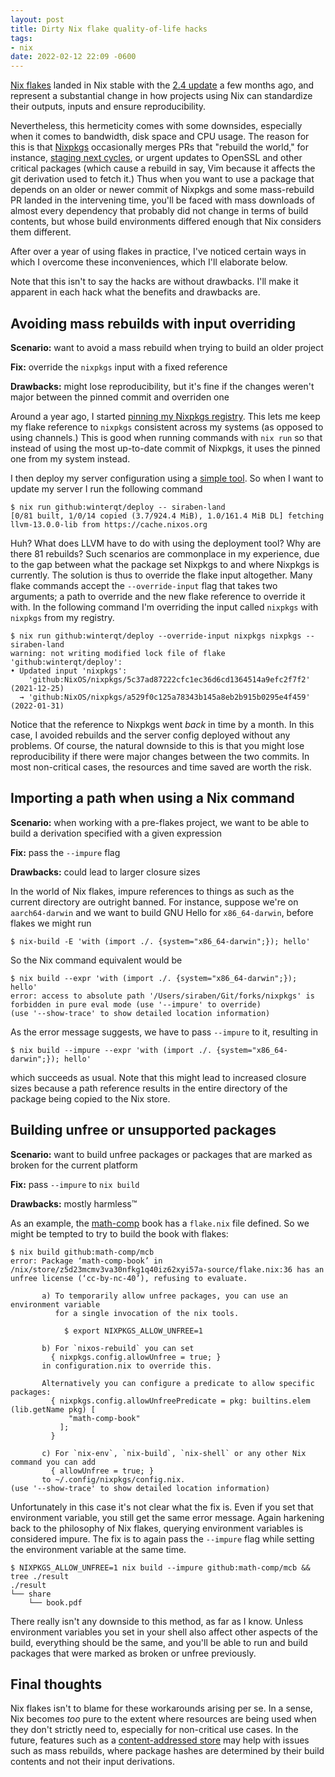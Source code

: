 ```yaml
---
layout: post
title: Dirty Nix flake quality-of-life hacks
tags:
- nix
date: 2022-02-12 22:09 -0600
---
```

<script type="text/javascript" src="http://livejs.com/live.js"></script>

[Nix flakes](https://www.tweag.io/blog/2020-05-25-flakes/) landed in
Nix stable with the
[2.4 update](https://discourse.nixos.org/t/nix-2-4-released/15822) a few
months ago, and represent a substantial change in how projects using
Nix can standardize their outputs, inputs and ensure reproducibility.

Nevertheless, this hermeticity comes with some downsides, especially
when it comes to bandwidth, disk space and CPU usage.  The reason for
this is that [Nixpkgs](https://github.com/NixOS/nixpkgs/) occasionally
merges PRs that "rebuild the world," for instance, [staging next
cycles](https://github.com/NixOS/nixpkgs/pull/138268), or urgent
updates to OpenSSL and other critical packages (which cause a rebuild
in say, Vim because it affects the git derivation used to fetch it.)
Thus when you want to use a package that depends on an older or newer
commit of Nixpkgs and some mass-rebuild PR landed in the intervening
time, you'll be faced with mass downloads of almost every dependency
that probably did not change in terms of build contents, but whose
build environments differed enough that Nix considers them
different.

After over a year of using flakes in practice, I've noticed certain
ways in which I overcome these inconveniences, which I'll elaborate
below.

Note that this isn't to say the hacks are without drawbacks.  I'll
make it apparent in each hack what the benefits and drawbacks are.

## Avoiding mass rebuilds with input overriding
**Scenario:** want to avoid a mass rebuild when trying to build an
older project

**Fix:** override the `nixpkgs` input with a fixed reference

**Drawbacks:** might lose reproducibility, but it's fine if the
changes weren't major between the pinned commit and overriden one

Around a year ago, I started [pinning my Nixpkgs
registry](https://github.com/siraben/dotfiles/commit/217c02265596df27ae392840f656eff5d5446169).
This lets me keep my flake reference to `nixpkgs` consistent across my
systems (as opposed to using channels.)  This is good when running
commands with `nix run` so that instead of using the most up-to-date
commit of Nixpkgs, it uses the pinned one from my system instead.

I then deploy my server configuration using a [simple
tool](https://github.com/winterqt/deploy).  So when I want to update
my server I run the following command

```
$ nix run github:winterqt/deploy -- siraben-land
[0/81 built, 1/0/14 copied (3.7/924.4 MiB), 1.0/161.4 MiB DL] fetching llvm-13.0.0-lib from https://cache.nixos.org
```

Huh?  What does LLVM have to do with using the deployment tool?  Why
are there 81 rebuilds?  Such scenarios are commonplace in my
experience, due to the gap between what the package set Nixpkgs to and
where Nixpkgs is currently.  The solution is thus to override the
flake input altogether.  Many flake commands accept the
`--override-input` flag that takes two arguments; a path to override
and the new flake reference to override it with.  In the following
command I'm overriding the input called `nixpkgs` with `nixpkgs` from
my registry.

```ShellSession
$ nix run github:winterqt/deploy --override-input nixpkgs nixpkgs --siraben-land
warning: not writing modified lock file of flake 'github:winterqt/deploy':
• Updated input 'nixpkgs':
    'github:NixOS/nixpkgs/5c37ad87222cfc1ec36d6cd1364514a9efc2f7f2' (2021-12-25)
  → 'github:NixOS/nixpkgs/a529f0c125a78343b145a8eb2b915b0295e4f459' (2022-01-31)
```

Notice that the reference to Nixpkgs went *back* in time by a month.
In this case, I avoided rebuilds and the server config deployed
without any problems.  Of course, the natural downside to this is that
you might lose reproducibility if there were major changes between the
two commits.  In most non-critical cases, the resources and time saved
are worth the risk.

## Importing a path when using a Nix command
**Scenario:** when working with a pre-flakes project, we want to be
able to build a derivation specified with a given expression

**Fix:** pass the `--impure` flag

**Drawbacks:** could lead to larger closure sizes

In the world of Nix flakes, impure references to things as such as the
current directory are outright banned.  For instance, suppose we're on
`aarch64-darwin` and we want to build GNU Hello for `x86_64-darwin`,
before flakes we might run

```ShellSession
$ nix-build -E 'with (import ./. {system="x86_64-darwin";}); hello'
```

So the Nix command equivalent would be

```ShellSession
$ nix build --expr 'with (import ./. {system="x86_64-darwin";}); hello'
error: access to absolute path '/Users/siraben/Git/forks/nixpkgs' is forbidden in pure eval mode (use '--impure' to override)
(use '--show-trace' to show detailed location information)
```

As the error message suggests, we have to pass `--impure` to it,
resulting in

```ShellSession
$ nix build --impure --expr 'with (import ./. {system="x86_64-darwin";}); hello'
```

which succeeds as usual.  Note that this might lead to increased
closure sizes because a path reference results in the entire directory
of the package being copied to the Nix store.

## Building unfree or unsupported packages
**Scenario:** want to build unfree packages or packages that are
marked as broken for the current platform

**Fix:** pass `--impure` to `nix build`

**Drawbacks:** mostly harmless™

As an example, the [math-comp](https://github.com/math-comp/mcb) book has a
`flake.nix` file defined.  So we might be tempted to try to build the
book with flakes:

```ShellSession
$ nix build github:math-comp/mcb
error: Package ‘math-comp-book’ in /nix/store/z5d23mcmv3va30nfkg1q40iz62xyi57a-source/flake.nix:36 has an unfree license (‘cc-by-nc-40’), refusing to evaluate.

       a) To temporarily allow unfree packages, you can use an environment variable
          for a single invocation of the nix tools.

            $ export NIXPKGS_ALLOW_UNFREE=1

       b) For `nixos-rebuild` you can set
         { nixpkgs.config.allowUnfree = true; }
       in configuration.nix to override this.

       Alternatively you can configure a predicate to allow specific packages:
         { nixpkgs.config.allowUnfreePredicate = pkg: builtins.elem (lib.getName pkg) [
             "math-comp-book"
           ];
         }

       c) For `nix-env`, `nix-build`, `nix-shell` or any other Nix command you can add
         { allowUnfree = true; }
       to ~/.config/nixpkgs/config.nix.
(use '--show-trace' to show detailed location information)
```

Unfortunately in this case it's not clear what the fix is.  Even if
you set that environment variable, you still get the same error
message.  Again harkening back to the philosophy of Nix flakes,
querying environment variables is considered impure.  The fix is to
again pass the `--impure` flag while setting the environment variable
at the same time.


```
$ NIXPKGS_ALLOW_UNFREE=1 nix build --impure github:math-comp/mcb && tree ./result
./result
└── share
    └── book.pdf
```

There really isn't any downside to this method, as far as I know.
Unless environment variables you set in your shell also affect other
aspects of the build, everything should be the same, and you'll be
able to run and build packages that were marked as broken or unfree
previously.

## Final thoughts
Nix flakes isn't to blame for these workarounds arising per se.  In a
sense, Nix becomes *too* pure to the extent where resources are being
used when they don't strictly need to, especially for non-critical use
cases.  In the future, features such as a [content-addressed
store](https://www.tweag.io/blog/2020-09-10-nix-cas/) may help with
issues such as mass rebuilds, where package hashes are determined by
their build contents and not their input derivations.
